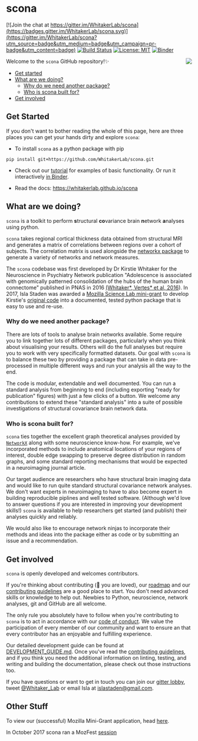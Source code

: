 # scona
[![Join the chat at https://gitter.im/WhitakerLab/scona](https://badges.gitter.im/WhitakerLab/scona.svg)](https://gitter.im/WhitakerLab/scona?utm_source=badge&utm_medium=badge&utm_campaign=pr-badge&utm_content=badge) [![Build Status](https://travis-ci.org/WhitakerLab/scona.svg?branch=master)](https://travis-ci.org/WhitakerLab/scona)
[![License: MIT](https://img.shields.io/badge/License-MIT-yellow.svg)](https://github.com/WhitakerLab/scona/blob/master/LICENSE)
[![Binder](https://mybinder.org/badge.svg)](https://mybinder.org/v2/gh/WhitakerLab/scona/master)

Welcome to the `scona` GitHub repository!:sparkles: <img align="right" src="https://media.giphy.com/media/3ohhwwL4kj5z1Id6uI/giphy.gif">

* [Get started](#get-started)
* [What are we doing?](#what-are-we-doing)
    * [Why do we need another package?](#why-do-we-need-another-package)
    * [Who is scona built for?](#who-is-scona-built-for)
* [Get involved](#get-involved)

## Get Started

If you don't want to bother reading the whole of this page, here are three places you can get your hands dirty and explore `scona`:

* To install `scona` as a python package with pip

```
pip install git+https://github.com/WhitakerLab/scona.git
```

* Check out our [tutorial](tutorials/tutorial.ipynb) for examples of basic functionality.
  Or run it interactively [in Binder](https://mybinder.org/v2/gh/whitakerlab/scona/master?filepath=tutorials%2Ftutorial.ipynb).

* Read the docs: https://whitakerlab.github.io/scona

## What are we doing?

`scona` is a toolkit to perform **s**tructural **co**variance brain **n**etwork **a**nalyses using python.

`scona` takes regional cortical thickness data obtained from structural MRI and generates a matrix of correlations between regions over a cohort of subjects.
The correlation matrix is used alongside the [networkx package](https://networkx.github.io/) to generate a variety of networks and network measures.

The `scona` codebase was first developed by Dr Kirstie Whitaker for the Neuroscience in Psychiatry Network publication "Adolescence is associated with genomically patterned consolidation of the hubs of the human brain connectome" published in PNAS in 2016 [(Whitaker*, Vertes* et al, 2016](http://dx.doi.org/10.1073/pnas.1601745113)).
In 2017, Isla Staden was awarded a [Mozilla Science Lab mini-grant](https://whitakerlab.github.io/resources/Mozilla-Science-Mini-Grant-June2017) to develop Kirstie's [original code](https://github.com/KirstieJane/NSPN_WhitakerVertes_PNAS2016) into a
documented, tested python package that is easy to use and re-use.

### Why do we need another package?

There are lots of tools to analyse brain networks available.
Some require you to link together lots of different packages, particularly when you think about visualising your results.
Others will do the full analyses but require you to work with very specifically formatted datasets.
Our goal with `scona` is to balance these two by providing a package that can take in data pre-processed in multiple different ways and run your analysis all the way to the end.

The code is modular, extendable and well documented.
You can run a standard analysis from beginning to end (including exporting "ready for publication" figures) with just a few clicks of a button.
We welcome any contributions to extend these "standard analysis" into a suite of possible investigations of structural covariance brain network data.

### Who is scona built for?

`scona` ties together the excellent graph theoretical analyses provided by [`NetworkX`](https://networkx.github.io) along with some neuroscience know-how.
For example, we've incorporated methods to include anatomical locations of your regions of interest, double edge swapping to preserve degree distribution in random graphs, and some standard reporting mechanisms that would be expected in a neuroimaging journal article.

Our target audience are researchers who have structural brain imaging data and would like to run quite standard structural covariance network analyses.
We don't want experts in neuroimaging to have to also become expert in building reproducible piplines and well tested software.
(Although we'd love to answer questions if you are interested in improving your development skills!)
`scona` is available to help researchers get started (and publish) their analyses quickly and reliably.

We would also like to encourage network ninjas to incorporate their methods and ideas into the package either as code or by submitting an issue and a recommendation.

## Get involved

`scona` is openly developed and welcomes contributors.

If you're thinking about contributing (:green_heart: you are loved), our [roadmap](https://github.com/WhitakerLab/scona/issues/12) and our [contributing guidelines](CONTRIBUTING.md) are a good place to start.
You don't need advanced skills or knowledge to help out.
Newbies to Python, neuroscience, network analyses, git and GitHub are all welcome.

The only rule you absolutely have to follow when you're contributing to `scona` is to act in accordance with our [code of conduct](CODE_OF_CONDUCT.md).
We value the participation of every member of our community and want to ensure an that every contributor has an enjoyable and fulfilling experience.

Our detailed development guide can be found at [DEVELOPMENT_GUIDE.md](DEVELOPMENT_GUIDE.md).
Once you've read the [contributing guidelines](CONTRIBUTING.md), and if you think you need the additional information on linting, testing, and writing and building the documentation, please check out those instructions too.

If you have questions or want to get in touch you can join our [gitter lobby](https://gitter.im/WhitakerLab/scona), tweet [@Whitaker_Lab](https://twitter.com/whitaker_lab) or email Isla at [islastaden@gmail.com](mailto:islastaden@gmail.com).


## Other Stuff

To view our (successful) Mozilla Mini-Grant application, head [here](https://github.com/WhitakerLab/WhitakerLabProjectManagement/blob/master/FUNDING_APPLICATIONS/MozillaScienceLabMiniGrant_June2017.md).

In October 2017 scona ran a MozFest [session](https://github.com/MozillaFoundation/mozfest-program-2017/issues/724)
